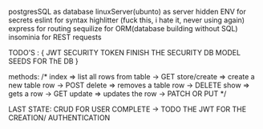 postgresSQL as database
linuxServer(ubunto) as server
hidden ENV for secrets
eslint for syntax highlitter (fuck this, i hate it, never using again)
express for routing
sequilize for ORM(database building without SQL)
insominia for REST requests



TODO'S : {
  JWT SECURITY TOKEN
  FINISH THE SECURITY DB MODEL
  SEEDS FOR ThE DB
}


methods:
/*
  index => list all rows from table -> GET
  store/create => create a new table row -> POST
  delete => removes a table row -> DELETE
  show => gets a row -> GET
  update => updates the row -> PATCH OR PUT
*/

LAST STATE: CRUD FOR USER COMPLETE -> TODO THE JWT FOR THE CREATION/ AUTHENTICATION
